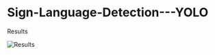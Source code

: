 # Sign-Language-Detection---YOLO

Results


![Results](https://github.com/user-attachments/assets/1724563c-da86-4d5e-bb34-43d547d2b0ca)
